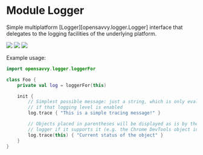# Module Logger

Simple multiplatform [Logger][opensavvy.logger.Logger] interface that delegates to the logging facilities of the underlying platform.

<a href="https://search.maven.org/search?q=g:%22dev.opensavvy.pedestal%22%20AND%20a:%22logger%22"><img src="https://img.shields.io/maven-central/v/dev.opensavvy.pedestal/logger.svg?label=Maven%20Central"></a>
<a href="https://opensavvy.dev/open-source/stability.html"><img src="https://badgen.net/static/Stability/stable/purple"></a>
<a href="https://javadoc.io/doc/dev.opensavvy.pedestal/logger"><img src="https://badgen.net/static/Other%20versions/javadoc.io/blue"></a>

Example usage:

```kotlin
import opensavvy.logger.loggerFor

class Foo {
	private val log = loggerFor(this)

	init {
		// Simplest possible message: just a string, which is only evaluated 
		// if that logging level is enabled
		log.trace { "This is a simple tracing message!" }

		// Objects placed in parentheses will be displayed as is by the
		// logger if it supports it (e.g. the Chrome DevTools object inspector)
		log.trace(this) { "Current status of the object" }
	}
}
```
